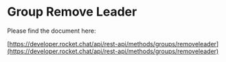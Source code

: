 # Group Remove Leader

Please find the document here: 

[https://developer.rocket.chat/api/rest-api/methods/groups/removeleader](https://developer.rocket.chat/api/rest-api/methods/groups/removeleader)

